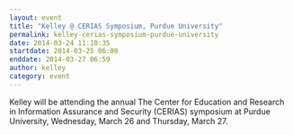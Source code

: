 ```yaml
---
layout: event
title: "Kelley @ CERIAS Symposium, Purdue University"
permalink: kelley-cerias-symposium-purdue-university
date: 2014-03-24 11:10:35
startdate: 2014-03-25 06:00
enddate: 2014-03-27 06:59
author: kelley
category: event
---
```


Kelley will be attending the annual The Center for Education and Research in Information Assurance and Security (CERIAS) symposium at Purdue University, Wednesday, March 26 and Thursday, March 27.
